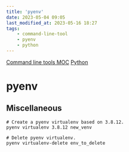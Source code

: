 ```yaml
---
title: 'pyenv'
date: 2023-05-04 09:05
last_modified_at: 2023-05-16 18:27
tags:
    - command-line-tool
    - pyenv
    - python
---
```


[Command line tools MOC](Command%20line%20tools%20MOC.md)
[Python](Python.md)

# pyenv

## Miscellaneous

```shell
# Create a pyenv virtualenv based on 3.8.12.
pyenv virtualenv 3.8.12 new_venv

# Delete pyenv virtualenv.
pyenv virtualenv-delete env_to_delete
```
